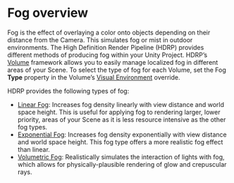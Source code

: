 # Fog overview

Fog is the effect of overlaying a color onto objects depending on their distance from the Camera. This simulates fog or mist in outdoor environments.  The High Definition Render Pipeline (HDRP) provides different methods of producing fog within your Unity Project. HDRP’s [Volume](Volumes.html) framework allows you to easily manage localized fog in different areas of your Scene. To select the type of fog for each Volume, set the Fog **Type** property in the Volume’s [Visual Environment](Visual-Environment.html) override.

HDRP provides the following types of fog:

- [Linear Fog](Linear-Fog.html): Increases fog density linearly with view distance and world space height. This is useful for applying fog to rendering larger, lower priority, areas of your Scene as it is less resource intensive as the other fog types. 
- [Exponential Fog](Exponential-Fog.html): Increases fog density exponentially with view distance and world space height. This fog type offers a more realistic fog effect than linear. 
- [Volumetric Fog](Volumetric-Fog.html): Realistically simulates the interaction of lights with fog, which allows for physically-plausible rendering of glow and crepuscular rays.